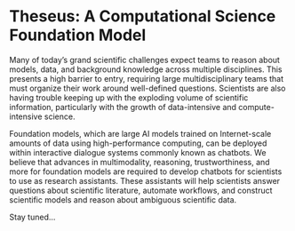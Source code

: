 # Theseus: A Computational Science Foundation Model

Many of today’s grand scientific challenges expect teams to reason about models, data, and background knowledge across multiple disciplines. This presents a high barrier to entry, requiring large multidisciplinary teams that must organize their work around well-defined questions. Scientists are also having trouble keeping up with the exploding volume of scientific information, particularly with the growth of data-intensive and compute-intensive science.

Foundation models, which are large AI models trained on Internet-scale amounts of data using high-performance computing, can be deployed within interactive dialogue systems commonly known as chatbots. We believe that advances in multimodality, reasoning, trustworthiness, and more for foundation models are required to develop chatbots for scientists to use as research assistants. These assistants will help scientists answer questions about scientific literature, automate workflows, and construct scientific models and reason about ambiguous scientific data. 

Stay tuned...
